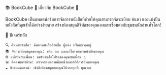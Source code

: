 📚 BookCube
🌟 เกี่ยวกับ BookCube 🌟

BookCube เป็นแพลตฟอร์มการจัดการหนังสือที่ช่วยให้คุณสามารถจัดระเบียบ ค้นหา และแบ่งปันหนังสือที่คุณรักได้อย่างง่ายดาย สร้างห้องสมุดดิจิทัลของคุณเองและเชื่อมต่อกับชุมชนนักอ่านทั่วโลก!

🚀 ฟีเจอร์หลัก

    🔍 ค้นหาหนังสือ: ค้นหาหนังสือด้วยชื่อ ผู้แต่ง หรือหมวดหมู่
    📚 จัดการห้องสมุดของคุณ: เพิ่ม ลบ และแก้ไขรายการหนังสือของคุณ
    🌐 แบ่งปันกับเพื่อน: แชร์หนังสือโปรดของคุณกับเพื่อน ๆ
    📊 ติดตามการอ่าน: ตรวจสอบความคืบหน้าและสถิติการอ่านของคุณ
    ☁️ ซิงค์บนคลาวด์: เข้าถึงห้องสมุดของคุณได้จากทุกที่ ทุกเวลา
